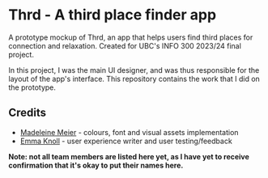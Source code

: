 # Thrd - A third place finder app
A prototype mockup of Thrd, an app that helps users find third places for connection and relaxation. Created for UBC's INFO 300 2023/24 final project.

In this project, I was the main UI designer, and was thus responsible for the layout of the app's interface. This repository contains the work that I did on the prototype.

## Credits
- [Madeleine Meier](https://www.linkedin.com/in/madeleinemeier/) - colours, font and visual assets implementation
- [Emma Knoll](https://www.linkedin.com/in/emma-knoll-827540219/) - user experience writer and user testing/feedback

**Note: not all team members are listed here yet, as I have yet to receive confirmation that it's okay to put their names here.**
